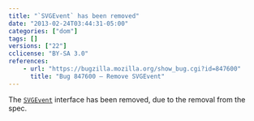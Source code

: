 ```yaml
---
title: "`SVGEvent` has been removed"
date: "2013-02-24T03:44:31-05:00"
categories: ["dom"]
tags: []
versions: ["22"]
cclicense: "BY-SA 3.0"
references:
    - url: "https://bugzilla.mozilla.org/show_bug.cgi?id=847600"
      title: "Bug 847600 – Remove SVGEvent"
---
```

The [`SVGEvent`](https://developer.mozilla.org/en-US/docs/Web/API/SVGEvent) interface has been removed, due to the removal from the spec.
